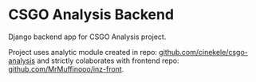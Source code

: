 # CSGO Analysis Backend
Django backend app for CSGO Analysis project.

Project uses analytic module created in repo: [github.com/cinekele/csgo-analysis](https://github.com/cinekele/csgo-analysis) and strictly colaborates with frontend repo: [github.com/MrMuffinooo/inz-front](https://github.com/MrMuffinooo/inz-front).
